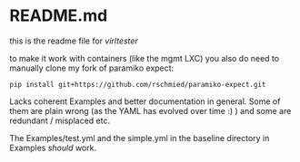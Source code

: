 # README.md

this is the readme file for *virltester*

to make it work with containers (like the mgmt LXC) you also do need to manually
clone my fork of paramiko expect:

`pip install git+https://github.com/rschmied/paramiko-expect.git`

Lacks coherent Examples and better documentation in general. Some of them are
plain wrong (as the YAML has evolved over time :) ) and some are redundant /
misplaced etc.

The Examples/test.yml and the simple.yml in the baseline directory in Examples
*should* work. 